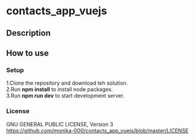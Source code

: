 # contacts_app_vuejs
## Description
## How to use
### Setup
1.Clone the repository and download teh solution.<br>
2.Run **npm install** to install node packages.<br>
3.Run **npm run dev** to start development server. 
### License
GNU GENERAL PUBLIC LICENSE, Version 3<br>
https://github.com/monika-000/contacts_app_vuejs/blob/master/LICENSE


